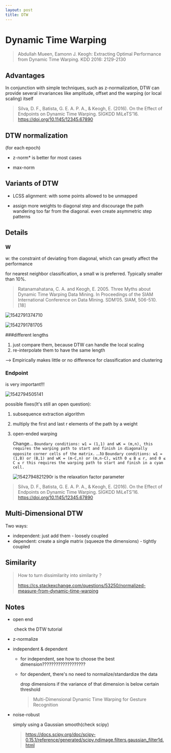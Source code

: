 ```yaml
---
layout: post
title: DTW
---
```


# Dynamic Time Warping 

> Abdullah Mueen, Eamonn J. Keogh: Extracting Optimal Performance from Dynamic Time Warping. KDD 2016: 2129-2130 



## Advantages

In conjunction with simple techniques, such as z-normalization, DTW can provide several invariances like amplitude, offset and the warping (or local scaling) itself

> Silva, D. F., Batista, G. E. A. P. A., & Keogh, E. (2016). On the Effect of Endpoints on Dynamic Time Warping. SIGKDD MiLeTS’16. https://doi.org/10.1145/12345.67890



## DTW normalization

 (for each epoch)

- z-norm* is better for most cases

- max-norm



## Variants of DTW

- LCSS alignment: with some points allowed to be unmapped

- assign more weights to diagonal step and discourage the path wandering too far from the diagonal. even create asymmetric step patterns



## Details



### W

w: the constraint of deviating from diagonal, which can greatly affect the performance

for nearest neighbor classification, a small w is preferred. Typically smaller than 10%.

> Ratanamahatana, C. A. and Keogh, E. 2005. Three Myths about Dynamic Time Warping Data Mining. In Proceedings of the SIAM International Conference on Data Mining. SDM’05. SIAM, 506-510.
> [18]

![1542791374710](C:\Users\Fei\AppData\Roaming\Typora\typora-user-images\1542791374710.png)



![1542791781705](C:\Users\Fei\AppData\Roaming\Typora\typora-user-images\1542791781705.png)



###different lengths 

1. just compare them, because DTW can handle the local scaling
2. re-interpolate them to have the same length

--> Empirically makes little or no difference for classification and clustering





### Endpoint

is very important!!!

![1542794505141](C:\Users\Fei\AppData\Roaming\Typora\typora-user-images\1542794505141.png)

possible fixes(It's still an open question):

1. subsequence extraction algorithm

2. multiply the first and last r elements of the path by a weight

3. open-ended warping

   Change…
   `Boundary conditions: w1 = (1,1) and wK = (m,n), this requires the warping path to
   start and finish in diagonally opposite corner cells of the matrix.`
   …to
   `Boundary conditions: w1 = (1,B) or (B,1) and wK = (m-C,n) or (m,n-C), with 0 ≤ B ≤ r,
   and 0 ≤ C ≤ r this requires the warping path to start and finish in a cyan cell.`

   ![1542794821290](C:\Users\Fei\AppData\Roaming\Typora\typora-user-images\1542794821290.png)r is the relaxation factor parameter


> Silva, D. F., Batista, G. E. A. P. A., & Keogh, E. (2016). On the Effect of Endpoints on Dynamic Time Warping. SIGKDD MiLeTS’16. https://doi.org/10.1145/12345.67890





## Multi-Dimensional DTW

Two ways:

- independent: just add them - loosely coupled
- dependent: create a single matrix (squeeze the dimensions) - tightly coupled





## Similarity



> How to turn dissimilarity into similarity？
>
> https://cs.stackexchange.com/questions/53250/normalized-measure-from-dynamic-time-warping









## Notes

- open end

  ​	check the DTW tutorial

- z-normalize

- independent & dependent 
  - for independent, see how to choose the best dimension???????????????????

  - for dependent,  there's no need to normalize/standardize the data

    drop dimensions if the variance of that dimension is below certain threshold

    >  Multi-Dimensional Dynamic Time Warping for Gesture Recognition



- noise-robust

  simply using a Gaussian smooth(check scipy)

  >  https://docs.scipy.org/doc/scipy-0.15.1/reference/generated/scipy.ndimage.filters.gaussian_filter1d.html


